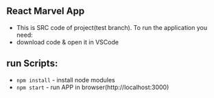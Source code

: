 ## React Marvel App

- This is SRC code of project(test branch). To run the application you need:
- download code & open it in VSCode

## run Scripts:

- `npm install` - install node modules
- `npm start` - run APP in browser(http://localhost:3000)





